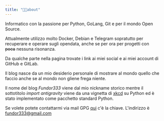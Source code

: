 ```yaml
---
title: "🤵🏻about"
---
```


Informatico con la passione per Python, GoLang, Git e per il mondo Open Source.

Attualmente utilizzo molto Docker, Debian e Telegram sopratutto per recuperare e
operare sugli opendata, anche se per ora per progetti con ~~poca~~ nessuna
risonanza.

Da qualche parte nella pagina trovate i link ai miei social e ai miei account di GitHub e GitLab.


Il blog nasce da un mio desiderio personale di mostrare al mondo quello che faccio anche se al mondo non gliene frega niente.

Il nome del blog *Fundor333* viene dal mio nickname storico mentre il sottotitolo *import antigravity* viene da una vignetta di [xkcd](http://xkcd.com/353/) su Python ed è stato implementato come pacchetto standard Python.


Se volete potete contattarmi via mail GPG
[qui](https://keybase.io/fundor333/key.asc) c'è la chiave. L'indirizzo è fundor333@gmail.com
